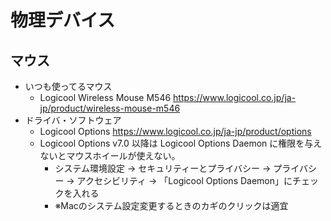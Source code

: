 # 物理デバイス

## マウス

- いつも使ってるマウス
    - Logicool Wireless Mouse M546
      https://www.logicool.co.jp/ja-jp/product/wireless-mouse-m546
- ドライバ・ソフトウェア
    - Logicool Options
      https://www.logicool.co.jp/ja-jp/product/options
    - Logicool Options v7.0 以降は Logicool Options Daemon に権限を与えないとマウスホイールが使えない。
      - システム環境設定 -> セキュリティーとプライバシー -> プライバシー -> アクセシビリティ -> 「Logicool Options Daemon」にチェックを入れる
      - ※Macのシステム設定変更するときのカギのクリックは適宜

